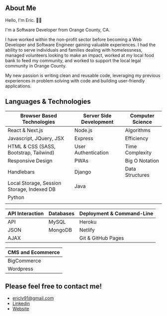 ## About Me

Hello, I'm Eric. 🤘🏼

I'm a Software Developer from Orange County, CA.

I have worked within the non-profit sector before becoming a Web Developer and Software Engineer gaining valuable experiences. I had the ability to serve individuals and families dealing with homelessness, managed volunteers looking to make an impact, worked at my local food bank to feed my community, and worked to support the local legal community in Orange County.

My new passion is writing clean and reusable code, leveraging my previous experiences in problem solving with code and building user-friendly applications.

## Languages & Technologies

| Browser Based Technologies                 | Server Side Development | Computer Science |
| ------------------------------------------ | ----------------------- | ---------------- |
| React & Next.js                            | Node.js                 | Algorithms       |
| Javascript, JQuery, JSX                    | Express                 | Efficiency       |
| HTML & CSS (SASS, Bootstrap, Tailwind)     | User Authentication     | Time Complexity  |
| Responsive Design                          | PWAs                    | Big O Notation   |
| Handlebars                                 | Django                  | Data Structures  |
| Local Storage, Session Storage, Indexed DB | Java                    |                  |
| Python                                     |                         |                  |
|                                            |                         |                  |


| API Interaction | Databases | Deployment & Command-Line |
| --------------- | --------- | ------------------------- |
| API             | MySQL     | Heroku                    |
| JSON            | MongoDB   | Netlify                   |
| AJAX            |           | Git & GitHub Pages        |

|CMS and Ecommerce|
| --------------- |
|BigCommerce      |
|Wordpress        |

## Please feel free to contact me!

- ericlv91@gmail.com
- [Linkedin](https://www.linkedin.com/in/ericvuu)
- [Website](https://www.ericvuu.dev/)
